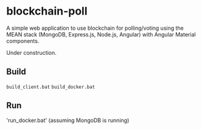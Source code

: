 # blockchain-poll
A simple web application to use blockchain for polling/voting using the MEAN stack (MongoDB, Express.js, Node.js, Angular) with  Angular Material components.

Under construction.

## Build

`build_client.bat`
`build_docker.bat`

## Run

'run_docker.bat'
(assuming MongoDB is running)

